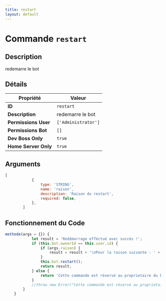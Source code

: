```yaml
---
title: restart
layout: default
---
```


# Commande `restart`

## Description

redemarre le bot

## Détails

| Propriété | Valeur |
| --- | --- |
| **ID** | `restart` |
| **Description** | redemarre le bot |
| **Permissions User** | `['Administrator']` |
| **Permissions Bot** | `[]` |
| **Dev Boss Only** | `true` |
| **Home Server Only** | `true` |

## Arguments

```javascript
[
            {
                type: 'STRING',
                name: 'raison',
                description: 'Raison du restart',
                required: false,
            },
        ]
```

## Fonctionnement du Code

```javascript
methode(args = {}) {
            let result = 'Redémarrage efféctué avec succès !';
            if (this.bot.ownerId == this.user.id) {
                if (args.raison) {
                    result = result + '\nPour la raison suivante : ' + args.raison;
                }
                this.bot.restart();
                return result;
            } else {
                return 'Cette commande est réservé au proprietaire du bot';
            }
            //throw new Error("Cette commande est réservé au proprietaire du bot")
        }
    }
```
